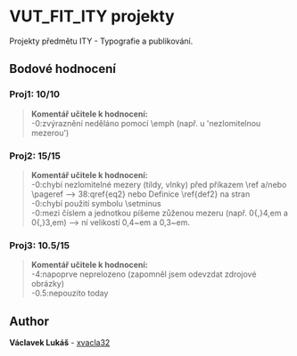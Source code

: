 
  
# VUT_FIT_ITY projekty

Projekty předmětu ITY - Typografie a publikování.

## Bodové hodnocení

### Proj1: 10/10
> **Komentář učitele k hodnocení:**  
-0:zvýraznění neděláno pomocí \emph (např. u 'nezlomitelnou mezerou')

### Proj2: 15/15
> **Komentář učitele k hodnocení:**  
-0:chybí nezlomitelné mezery (tildy, vlnky) před příkazem \ref a/nebo \pageref --> 38:qref{eq2} nebo Definice \ref{def2} na stran  
-0:chybí použití symbolu \setminus  
-0:mezi číslem a jednotkou píšeme zůženou mezeru (např. 0{,}4\,em a 0{,}3\,em) --> ní velikostí 0,4~em a 0,3~em.

### Proj3: 10.5/15
> **Komentář učitele k hodnocení:**  
-4:napoprve neprelozeno (zapomněl jsem odevzdat zdrojové obrázky)  
-0.5:nepouzito today

## Author
**Václavek Lukáš** - [xvacla32](mailto:xvacla32@stud.fit.vutbr.cz)